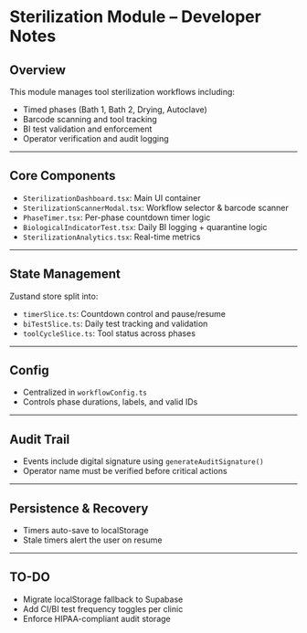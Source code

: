 # Sterilization Module – Developer Notes

## Overview

This module manages tool sterilization workflows including:

- Timed phases (Bath 1, Bath 2, Drying, Autoclave)
- Barcode scanning and tool tracking
- BI test validation and enforcement
- Operator verification and audit logging

---

## Core Components

- `SterilizationDashboard.tsx`: Main UI container
- `SterilizationScannerModal.tsx`: Workflow selector & barcode scanner
- `PhaseTimer.tsx`: Per-phase countdown timer logic
- `BiologicalIndicatorTest.tsx`: Daily BI logging + quarantine logic
- `SterilizationAnalytics.tsx`: Real-time metrics

---

## State Management

Zustand store split into:

- `timerSlice.ts`: Countdown control and pause/resume
- `biTestSlice.ts`: Daily test tracking and validation
- `toolCycleSlice.ts`: Tool status across phases

---

## Config

- Centralized in `workflowConfig.ts`
- Controls phase durations, labels, and valid IDs

---

## Audit Trail

- Events include digital signature using `generateAuditSignature()`
- Operator name must be verified before critical actions

---

## Persistence & Recovery

- Timers auto-save to localStorage
- Stale timers alert the user on resume

---

## TO-DO

- Migrate localStorage fallback to Supabase
- Add CI/BI test frequency toggles per clinic
- Enforce HIPAA-compliant audit storage
